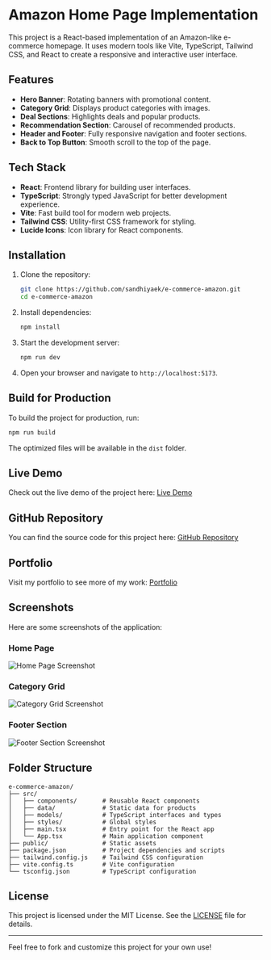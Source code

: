 # Amazon Home Page Implementation

This project is a React-based implementation of an Amazon-like e-commerce homepage. It uses modern tools like Vite, TypeScript, Tailwind CSS, and React to create a responsive and interactive user interface.

## Features

- **Hero Banner**: Rotating banners with promotional content.
- **Category Grid**: Displays product categories with images.
- **Deal Sections**: Highlights deals and popular products.
- **Recommendation Section**: Carousel of recommended products.
- **Header and Footer**: Fully responsive navigation and footer sections.
- **Back to Top Button**: Smooth scroll to the top of the page.

## Tech Stack

- **React**: Frontend library for building user interfaces.
- **TypeScript**: Strongly typed JavaScript for better development experience.
- **Vite**: Fast build tool for modern web projects.
- **Tailwind CSS**: Utility-first CSS framework for styling.
- **Lucide Icons**: Icon library for React components.

## Installation

1. Clone the repository:

   ```bash
   git clone https://github.com/sandhiyaek/e-commerce-amazon.git
   cd e-commerce-amazon
   ```

2. Install dependencies:

   ```bash
   npm install
   ```

3. Start the development server:

   ```bash
   npm run dev
   ```

4. Open your browser and navigate to `http://localhost:5173`.

## Build for Production

To build the project for production, run:

```bash
npm run build
```

The optimized files will be available in the `dist` folder.

## Live Demo

Check out the live demo of the project here: [Live Demo](http://sandhiyaek.me/e-commerce-amazon/)

## GitHub Repository

You can find the source code for this project here: [GitHub Repository](https://github.com/sandhiyaek/e-commerce-amazon)

## Portfolio

Visit my portfolio to see more of my work: [Portfolio](http://sandhiyaek.me/)

## Screenshots

Here are some screenshots of the application:

### Home Page
![Home Page Screenshot](https://via.placeholder.com/800x400?text=Home+Page+Screenshot)

### Category Grid
![Category Grid Screenshot](https://via.placeholder.com/800x400?text=Category+Grid+Screenshot)

### Footer Section
![Footer Section Screenshot](https://via.placeholder.com/800x400?text=Footer+Section+Screenshot)

## Folder Structure

```
e-commerce-amazon/
├── src/
│   ├── components/       # Reusable React components
│   ├── data/             # Static data for products
│   ├── models/           # TypeScript interfaces and types
│   ├── styles/           # Global styles
│   ├── main.tsx          # Entry point for the React app
│   └── App.tsx           # Main application component
├── public/               # Static assets
├── package.json          # Project dependencies and scripts
├── tailwind.config.js    # Tailwind CSS configuration
├── vite.config.ts        # Vite configuration
└── tsconfig.json         # TypeScript configuration
```

## License

This project is licensed under the MIT License. See the [LICENSE](LICENSE) file for details.

---

Feel free to fork and customize this project for your own use!